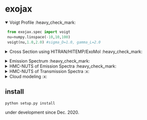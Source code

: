# exojax

<details open><summary>Voigt Profile :heavy_check_mark: </summary>

```python
 from exojax.spec import voigt
 nu=numpy.linspace(-10,10,100)
 voigt(nu,1.0,2.0) #sigma_D=1.0, gamma_L=2.0
```

</details>

<details><summary>Cross Section using HITRAN/HITEMP/ExoMol :heavy_check_mark: </summary>
 
```python
 from exojax.spec import AutoXS
 nus=numpy.linspace(1900.0,2300.0,40000,dtype=numpy.float64) #wavenumber (cm-1)
 autoxs=AutoXS(nus,"ExoMol","CO") #using ExoMol CO (12C-16O). HITRAN and HITEMP are also supported.  
 xsv=autoxs.xsection(1000.0,1.0) #cross section for 1000K, 1bar (cm2)
```

 <img src="https://user-images.githubusercontent.com/15956904/111430765-2eedf180-873e-11eb-9740-9e1a313d590c.png" Titie="exojax auto cross section" Width=850px> </details>

<details><summary>Emission Spectrum :heavy_check_mark: </summary>

```python
 from exojax.spec import AutoRT
 nus=numpy.linspace(1900.0,2300.0,40000,dtype=numpy.float64) #wavenumber (cm-1)
 Parr=numpy.logspace(-8,2,100) #100 pressure layers (10**-8 to 100 bar)
 Tarr = 1500.*(Parr/Parr[-1])**0.02    #some T-P profile
 autort=AutoRT(nus,1.e5,Tarr,Parr)     #g=1.e5 cm/s2
 autort.addmol("ExoMol","CO",0.01)     #mmr=0.01
 F=autort.rtrun()
```

 <img src="https://user-images.githubusercontent.com/15956904/111872047-a76be100-89d0-11eb-8c09-3b4b84b40a86.png" Titie="exojax auto \emission spectrum" Width=850px> 

</details>

<details><summary>HMC-NUTS of Emission Spectra :heavy_check_mark: </summary>
<img src="https://github.com/HajimeKawahara/exojax/blob/develop/documents/exojax.png" Titie="exojax" Width=850px>
</details>

<details><summary>HMC-NUTS of Transmission Spectra :x: </summary>Not supported yet. </details>

<details><summary>Cloud modeling :x: </summary> Not supported yet. </details>



## install

```
python setup.py install
```

under development since Dec. 2020.
